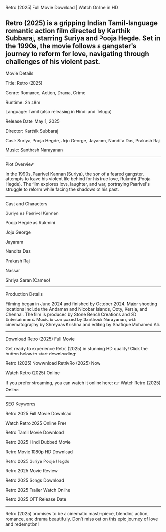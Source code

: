 Retro (2025) Full Movie Download | Watch Online in HD

Retro (2025) is a gripping Indian Tamil-language romantic action film directed by Karthik Subbaraj, starring Suriya and Pooja Hegde. Set in the 1990s, the movie follows a gangster's journey to reform for love, navigating through challenges of his violent past.
---

Movie Details

Title: Retro (2025)

Genre: Romance, Action, Drama, Crime

Runtime: 2h 48m

Language: Tamil (also releasing in Hindi and Telugu)

Release Date: May 1, 2025

Director: Karthik Subbaraj

Cast: Suriya, Pooja Hegde, Joju George, Jayaram, Nandita Das, Prakash Raj

Music: Santhosh Narayanan



---

Plot Overview

In the 1990s, Paarivel Kannan (Suriya), the son of a feared gangster, attempts to leave his violent life behind for his true love, Rukmini (Pooja Hegde).
The film explores love, laughter, and war, portraying Paarivel's struggle to reform while facing the shadows of his past.


---

Cast and Characters

Suriya as Paarivel Kannan

Pooja Hegde as Rukmini

Joju George

Jayaram

Nandita Das

Prakash Raj

Nassar

Shriya Saran (Cameo)



---

Production Details

Filming began in June 2024 and finished by October 2024. Major shooting locations include the Andaman and Nicobar Islands, Ooty, Kerala, and Chennai.
The film is produced by Stone Bench Creations and 2D Entertainment.
Music is composed by Santhosh Narayanan, with cinematography by Shreyaas Krishna and editing by Shafique Mohamed Ali.


---

Download Retro (2025) Full Movie

Get ready to experience Retro (2025) in stunning HD quality!
Click the button below to start downloading:

Retro (2025) Nowwnload RetrivRo (2025) Now
  
Watch Retro (2025) Online

If you prefer streaming, you can watch it online here:
👉 Watch Retro (2025) Online


---

SEO Keywords

Retro 2025 Full Movie Download

Watch Retro 2025 Online Free

Retro Tamil Movie Download

Retro 2025 Hindi Dubbed Movie

Retro Movie 1080p HD Download

Retro 2025 Suriya Pooja Hegde

Retro 2025 Movie Review

Retro 2025 Songs Download

Retro 2025 Trailer Watch Online

Retro 2025 OTT Release Date



---

Retro (2025) promises to be a cinematic masterpiece, blending action, romance, and drama beautifully.
Don’t miss out on this epic journey of love and redemption!

